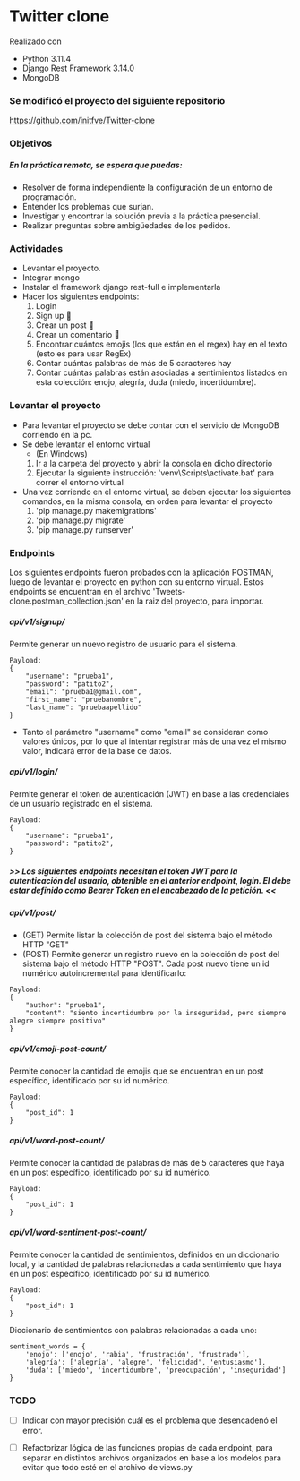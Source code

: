 # Twitter clone

Realizado con 
- Python 3.11.4
- Django Rest Framework 3.14.0
- MongoDB

### Se modificó el proyecto del siguiente repositorio
https://github.com/initfve/Twitter-clone

### Objetivos
##### En la práctica remota, se espera que puedas:
- Resolver de forma independiente la configuración de un entorno de programación.
- Entender los problemas que surjan.
- Investigar y encontrar la solución previa a la práctica presencial.
- Realizar preguntas sobre ambigüedades de los pedidos.

### Actividades
- Levantar el proyecto.
- Integrar mongo
- Instalar el framework django rest-full e implementarla
- Hacer los siguientes endpoints:
    1. Login
    2. Sign up 🙉
    3. Crear un post 🙊
    4. Crear un comentario 🙈
    5. Encontrar cuántos emojis (los que están en el regex) hay en el texto (esto es para usar RegEx)
    6. Contar cuántas palabras de más de 5 caracteres hay
    7. Contar cuántas palabras están asociadas a sentimientos listados en esta colección: enojo, alegría, duda (miedo, incertidumbre).

### Levantar el proyecto
- Para levantar el proyecto se debe contar con el servicio de MongoDB corriendo en la pc.
- Se debe levantar el entorno virtual
    - (En Windows)
    1. Ir a la carpeta del proyecto y abrir la consola en dicho directorio
    2. Ejecutar la siguiente instrucción: 'venv\Scripts\activate.bat' para correr el entorno virtual
- Una vez corriendo en el entorno virtual, se deben ejecutar los siguientes comandos, en la misma consola, en orden para levantar el proyecto
    1. 'pip manage.py makemigrations'
    2. 'pip manage.py migrate'
    3. 'pip manage.py runserver'

### Endpoints
Los siguientes endpoints fueron probados con la aplicación POSTMAN, luego de levantar el proyecto en python con su entorno virtual.
Estos endpoints se encuentran en el archivo 'Tweets-clone.postman_collection.json' en la raiz del proyecto, para importar.

##### api/v1/signup/
Permite generar un nuevo registro de usuario para el sistema.
```
Payload:
{
    "username": "prueba1",
    "password": "patito2",
    "email": "prueba1@gmail.com",
    "first_name": "pruebanombre",
    "last_name": "pruebaapellido"
}
```
- Tanto el parámetro "username" como "email" se consideran como valores únicos, por lo que al intentar registrar más de una vez el mismo valor, indicará error de la base de datos.


##### api/v1/login/
Permite generar el token de autenticación (JWT) en base a las credenciales de un usuario registrado en el sistema.
```
Payload:
{
    "username": "prueba1",
    "password": "patito2",
}
```

##### >> Los siguientes endpoints necesitan el token JWT para la autenticación del usuario, obtenible en el anterior endpoint, login. El debe estar definido como Bearer Token en el encabezado de la petición. <<

##### api/v1/post/
- (GET) Permite listar la colección de post del sistema bajo el método HTTP "GET"
- (POST) Permite generar un registro nuevo en la colección de post del sistema bajo el método HTTP "POST". Cada post nuevo tiene un id numérico autoincremental para identificarlo:
```
Payload:
{
    "author": "prueba1",
    "content": "siento incertidumbre por la inseguridad, pero siempre alegre siempre positivo"
}
```

##### api/v1/emoji-post-count/
Permite conocer la cantidad de emojis que se encuentran en un post específico, identificado por su id numérico.
```
Payload:
{
    "post_id": 1
}
```

##### api/v1/word-post-count/
Permite conocer la cantidad de palabras de más de 5 caracteres que haya en un post específico, identificado por su id numérico.
```
Payload:
{
    "post_id": 1
}
```

##### api/v1/word-sentiment-post-count/
Permite conocer la cantidad de sentimientos, definidos en un diccionario local, y la cantidad de palabras relacionadas a cada sentimiento que haya en un post específico, identificado por su id numérico.
```
Payload:
{
    "post_id": 1
}
```

Diccionario de sentimientos con palabras relacionadas a cada uno:
```
sentiment_words = {
    'enojo': ['enojo', 'rabia', 'frustración', 'frustrado'],
    'alegría': ['alegría', 'alegre', 'felicidad', 'entusiasmo'],
    'duda': ['miedo', 'incertidumbre', 'preocupación', 'inseguridad']
}
```
 
### TODO
- [ ] Indicar con mayor precisión cuál es el problema que desencadenó el error.
- [ ] Refactorizar lógica de las funciones propias de cada endpoint, para separar en distintos archivos organizados en base a los modelos para evitar que todo esté en el archivo de views.py





